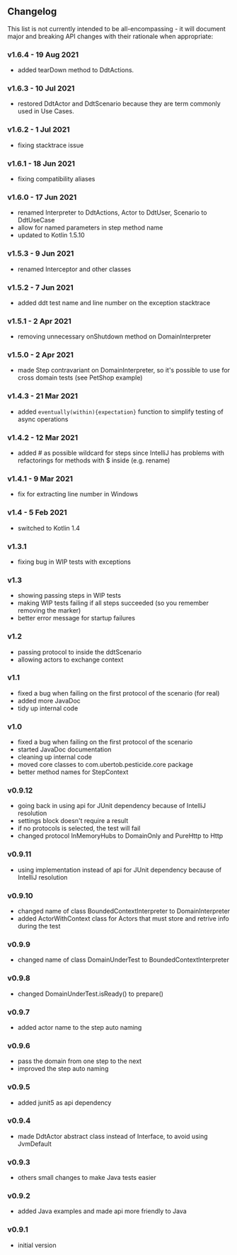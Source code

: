 <h2 class="github">Changelog</h2>

This list is not currently intended to be all-encompassing - it will document major and breaking API changes with their
rationale when appropriate:

### v1.6.4 - 19 Aug 2021

- added tearDown method to DdtActions.

### v1.6.3 - 10 Jul 2021

- restored DdtActor and DdtScenario because they are term commonly used in Use Cases.

### v1.6.2 - 1 Jul 2021

- fixing stacktrace issue

### v1.6.1 - 18 Jun 2021

- fixing compatibility aliases

### v1.6.0 - 17 Jun 2021

- renamed Interpreter to DdtActions, Actor to DdtUser, Scenario to DdtUseCase
- allow for named parameters in step method name
- updated to Kotlin 1.5.10

### v1.5.3 - 9 Jun 2021

- renamed Interceptor and other classes

### v1.5.2 - 7 Jun 2021

- added ddt test name and line number on the exception stacktrace

### v1.5.1 - 2 Apr 2021

- removing unnecessary onShutdown method on DomainInterpreter

### v1.5.0 - 2 Apr 2021

- made Step contravariant on DomainInterpreter, so it's possible to use for cross domain tests (see PetShop example)

### v1.4.3 - 21 Mar 2021

- added `eventually(within){expectation}` function to simplify testing of async operations

### v1.4.2 - 12 Mar 2021

- added # as possible wildcard for steps since IntelliJ has problems with refactorings for methods with $ inside (e.g.
  rename)

### v1.4.1 - 9 Mar 2021

- fix for extracting line number in Windows

### v1.4 - 5 Feb 2021

- switched to Kotlin 1.4

### v1.3.1

- fixing bug in WIP tests with exceptions

### v1.3

- showing passing steps in WIP tests
- making WIP tests failing if all steps succeeded (so you remember removing the marker)
- better error message for startup failures

### v1.2
- passing protocol to inside the ddtScenario
- allowing actors to exchange context

### v1.1
- fixed a bug when failing on the first protocol of the scenario (for real)
- added more JavaDoc
- tidy up internal code

### v1.0
- fixed a bug when failing on the first protocol of the scenario
- started JavaDoc documentation
- cleaning up internal code
- moved core classes to com.ubertob.pesticide.core package
- better method names for StepContext

### v0.9.12
- going back in using api for JUnit dependency because of IntelliJ resolution
- settings block doesn't require a result
- if no protocols is selected, the test will fail
- changed protocol InMemoryHubs to DomainOnly and PureHttp to Http

### v0.9.11
- using implementation instead of api for JUnit dependency because of IntelliJ resolution

### v0.9.10
- changed name of class BoundedContextInterpreter to DomainInterpreter
- added ActorWithContext class for Actors that must store and retrive info during the test

### v0.9.9
- changed name of class DomainUnderTest to BoundedContextInterpreter

### v0.9.8
- changed DomainUnderTest.isReady() to prepare()

### v0.9.7
- added actor name to the step auto naming

### v0.9.6
- pass the domain from one step to the next
- improved the step auto naming

### v0.9.5
- added junit5 as api dependency

### v0.9.4
- made DdtActor abstract class instead of Interface, to avoid using JvmDefault

### v0.9.3
- others small changes to make Java tests easier

### v0.9.2
- added Java examples and made api more friendly to Java

### v0.9.1
- initial version


